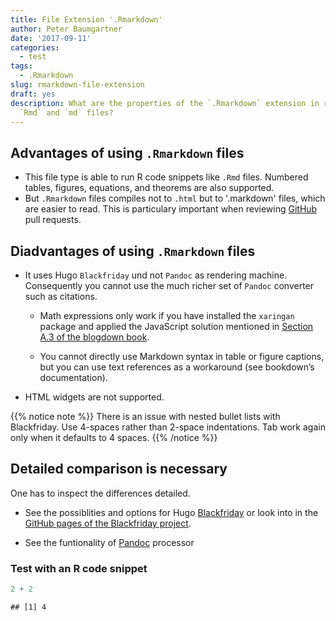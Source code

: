 ```yaml
---
title: File Extension '.Rmarkdown'
author: Peter Baumgartner
date: '2017-09-11'
categories:
  - test
tags:
  - .Rmarkdown
slug: rmarkdown-file-extension
draft: yes
description: What are the properties of the `.Rmarkdown` extension in relation to
  `Rmd` and `md` files?
---
```


## Advantages of using `.Rmarkdown` files

+ This file type is able to run R code snippets like `.Rmd` files. Numbered tables, figures, equations, and theorems are also supported.
+ But `.Rmarkdown` files compiles not to `.html` but to '.markdown' files, which are easier to read. This is particulary important when reviewing [GitHub](https://github.com/) pull requests.


## Diadvantages of using `.Rmarkdown` files

* It uses Hugo `Blackfriday` und not `Pandoc` as rendering machine. Consequently you cannot use the much richer set of `Pandoc` converter such as citations. 

    + Math expressions only work if you have installed the `xaringan` package and applied the JavaScript solution mentioned in [Section A.3 of the blogdown book](https://bookdown.org/yihui/blogdown/javascript.html).
        
    + You cannot directly use Markdown syntax in table or figure captions, but you can use text references as a workaround (see bookdown’s documentation).
        
* HTML widgets are not supported.

{{% notice note %}}
There is an issue with nested bullet lists with Blackfriday. Use 4-spaces rather than 2-space indentations. Tab work again only when it defaults to 4 spaces.
{{% /notice %}}

## Detailed comparison is necessary

One has to inspect the differences detailed. 

* See the possiblities and options for Hugo [Blackfriday](https://gohugo.io/content-management/formats/) or look into in the [GitHub pages of the Blackfriday project](https://github.com/russross/blackfriday).

* See the funtionality of [Pandoc](http://pandoc.org/) processor



### Test with an R code snippet

```r
2 + 2
```

```
## [1] 4
```

